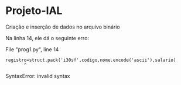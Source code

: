 # Projeto-IAL
Criação e inserção de dados no arquivo binário

Na linha 14, ele dá o seguinte erro:

File "prog1.py", line 14

    registro=struct.pack('i30sf',codigo,nome.encode('ascii'),salario)
           ^
SyntaxError: invalid syntax
